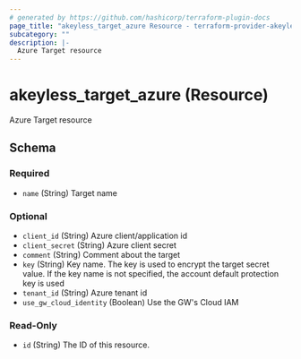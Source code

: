 ```yaml
---
# generated by https://github.com/hashicorp/terraform-plugin-docs
page_title: "akeyless_target_azure Resource - terraform-provider-akeyless"
subcategory: ""
description: |-
  Azure Target resource
---
```


# akeyless_target_azure (Resource)

Azure Target resource



<!-- schema generated by tfplugindocs -->
## Schema

### Required

- `name` (String) Target name

### Optional

- `client_id` (String) Azure client/application id
- `client_secret` (String) Azure client secret
- `comment` (String) Comment about the target
- `key` (String) Key name. The key is used to encrypt the target secret value. If the key name is not specified, the account default protection key is used
- `tenant_id` (String) Azure tenant id
- `use_gw_cloud_identity` (Boolean) Use the GW's Cloud IAM

### Read-Only

- `id` (String) The ID of this resource.


